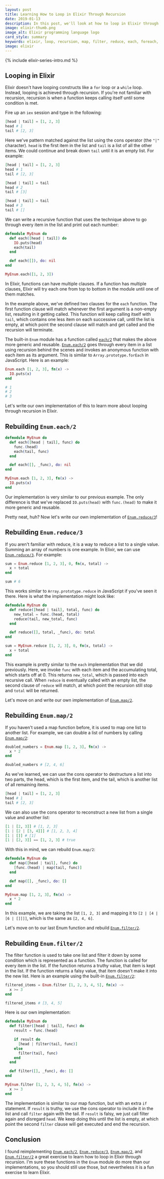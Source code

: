 ```yaml
---
layout: post
title: Learning How to Loop in Elixir Through Recursion
date: 2019-01-13
description: In this post, we'll look at how to loop in Elixir through recursion by rebuilding Enum.each, Enum.reduce, Enum.map, and Enum.filter.
image: elixir-thumb.png
image_alt: Elixir programming language logo
card_style: summary
keywords: elixir, loop, recursion, map, filter, reduce, each, foreach, for loop, enum, enumerable, iterate
image: elixir
---
```


{% include elixir-series-intro.md %}

## Looping in Elixir

Elixir doesn't have looping constructs like a `for` loop or a `while` loop. Instead, looping is achieved through recursion. If you're not familiar with recursion, recursion is when a function keeps calling itself until some condition is met.

Fire up an `iex` session and type in the following:

```elixir
[head | tail] = [1, 2, 3]
head # 1
tail # [2, 3]
```

Here we've pattern matched against the list using the cons operator (the `"|"` character). `head` is the first item in the list and `tail` is a list of all the other items. We could continue and break down `tail` until it is an empty list. For example:

```elixir
[head | tail] = [1, 2, 3]
head # 1
tail # [2, 3]

[head | tail] = tail
head # 2
tail # [3]

[head | tail] = tail
head # 3
tail # []
```

We can write a recursive function that uses the technique above to go through every item in the list and print out each number:

```elixir
defmodule MyEnum do
  def each([head | tail]) do
    IO.puts(head)
    each(tail)
  end

  def each([]), do: nil
end

MyEnum.each([1, 2, 3])
```

In Elixir, functions can have multiple clauses. If a function has multiple clauses, Elixir will try each one from top to bottom in the module until one of them matches.

In the example above, we've defined two clauses for the `each` function. The first function clause will match whenever the first argument is a non-empty list, resulting in it getting called. This function will keep calling itself with `tail`, which contains one less item on each successive call, until the list is empty, at which point the second clause will match and get called and the recursion will terminate.

The built-in `Enum` module has a function called [`each/2`](https://hexdocs.pm/elixir/Enum.html#each/2) that makes the above more generic and reusable. [`Enum.each/2`](https://hexdocs.pm/elixir/Enum.html#each/2) goes through every item in a list using recursion behind the scenes and invokes an anonymous function with each item as its argument. This is similar to `Array.prototype.forEach` in JavaScript. Here is an example:

```elixir
Enum.each [1, 2, 3], fn(x) ->
  IO.puts(x)
end

# 1
# 2
# 3
```

Let's write our own implementation of this to learn more about looping through recursion in Elixir.

## Rebuilding `Enum.each/2`

```elixir
defmodule MyEnum do
  def each([head | tail], func) do
    func.(head)
    each(tail, func)
  end

  def each([], _func), do: nil
end

MyEnum.each [1, 2, 3], fn(x) ->
  IO.puts(x)
end
```

Our implementation is very similar to our previous example. The only difference is that we've replaced `IO.puts(head)` with `func.(head)` to make it more generic and reusable.

Pretty neat, huh? Now let's write our own implementation of [`Enum.reduce/3`](https://hexdocs.pm/elixir/Enum.html#reduce/3)!

## Rebuilding `Enum.reduce/3`

If you aren't familiar with reduce, it is a way to reduce a list to a single value. Summing an array of numbers is one example. In Elixir, we can use [`Enum.reduce/3`](https://hexdocs.pm/elixir/Enum.html#reduce/3). For example:

```elixir
sum = Enum.reduce [1, 2, 3], 0, fn(x, total) ->
  x + total
end

sum # 6
```

This works similar to `Array.prototype.reduce` in JavaScript if you've seen it there. Here is what the implementation might look like:

```elixir
defmodule MyEnum do
  def reduce([head | tail], total, func) do
    new_total = func.(head, total)
    reduce(tail, new_total, func)
  end

  def reduce([], total, _func), do: total
end

sum = MyEnum.reduce [1, 2, 3], 0, fn(x, total) ->
  x + total
end
```

This example is pretty similar to the `each` implementation that we did previously. Here, we invoke `func` with each item and the accumulating total, which starts off at 0. This returns `new_total`, which is passed into each recursive call. When `reduce` is eventually called with an empty list, the second clause of `reduce` will match, at which point the recursion still stop and `total` will be returned.

Let's move on and write our own implementation of [`Enum.map/2`](https://hexdocs.pm/elixir/Enum.html#map/2).

## Rebuilding `Enum.map/2`

If you haven't used a map function before, it is used to map one list to another list. For example, we can double a list of numbers by calling [`Enum.map/2`](https://hexdocs.pm/elixir/Enum.html#map/2):

```elixir
doubled_numbers = Enum.map [1, 2, 3], fn(x) ->
  x * 2
end

doubled_numbers # [2, 4, 6]
```

As we've learned, we can use the cons operator to destructure a list into two parts, the head, which is the first item, and the tail, which is another list of all remaining items.

```elixir
[head | tail] = [1, 2, 3]
head # 1
tail # [2, 3]
```

We can also use the cons operator to reconstruct a new list from a single value and another list:

```elixir
[1 | [2, 3]] # [1, 2, 3]
[1 | [2 | [3, 4]]] # [1, 2, 3, 4]
[1 | []] # [1]
[1 | [2, 3]] == [1, 2, 3] # true
```

With this in mind, we can rebuild `Enum.map/2`:

```elixir
defmodule MyEnum do
  def map([head | tail], func) do
    [func.(head) | map(tail, func)]
  end

  def map([], _func), do: []
end

MyEnum.map [1, 2, 3], fn(x) ->
  x * 2
end
```

In this example, we are taking the list `[1, 2, 3]` and mapping it to `[2 | [4 | [6 | []]]]`, which is the same as `[2, 4, 6]`.

Let's move on to our last Enum function and rebuild [`Enum.filter/2`](https://hexdocs.pm/elixir/Enum.html#filter/2).

## Rebuilding `Enum.filter/2`

The filter function is used to take one list and filter it down by some condition which is represented as a function. The function is called for every item in the list. If the function returns a truthy value, that item is kept in the list. If the function returns a falsy value, that item doesn't make it into the new list. Here is an example using the built-in [`Enum.filter/2`](https://hexdocs.pm/elixir/Enum.html#filter/2):

```elixir
filtered_items = Enum.filter [1, 2, 3, 4, 5], fn(x) ->
  x >= 3
end

filtered_items # [3, 4, 5]
```

Here is our own implementation:

```elixir
defmodule MyEnum do
  def filter([head | tail], func) do
    result = func.(head)

    if result do
      [head | filter(tail, func)]
    else
      filter(tail, func)
    end
  end

  def filter([], _func), do: []
end

MyEnum.filter [1, 2, 3, 4, 5], fn(x) ->
  x >= 3
end
```

The implementation is similar to our map function, but with an extra `if` statement. If `result` is truthy, we use the cons operator to include it in the list and call `filter` again with the tail. If `result` is falsy, we just call filter again and disregard `head`. We keep doing this until the list is empty, at which point the second `filter` clause will get executed and end the recursion.

## Conclusion

I found reimplementing [`Enum.each/2`](https://hexdocs.pm/elixir/Enum.html#each/2), [`Enum.reduce/3`](https://hexdocs.pm/elixir/Enum.html#reduce/3), [`Enum.map/2`](https://hexdocs.pm/elixir/Enum.html#map/2), and [`Enum.filter/2`](https://hexdocs.pm/elixir/Enum.html#filter/2) a great exercise to learn how to loop in Elixir through recursion. I'm sure these functions in the `Enum` module do more than our implementations, so you should still use those, but nevertheless it is a fun exercise to learn Elixir.
